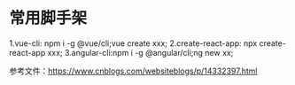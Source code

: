 # 常用脚手架
1.vue-cli: npm i -g @vue/cli;vue create xxx;
2.create-react-app: npx create-react-app xxx;
3.angular-cli:npm i -g @angular/cli;ng new xx;

参考文件：https://www.cnblogs.com/websiteblogs/p/14332397.html